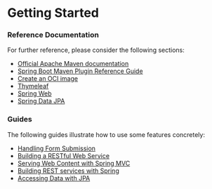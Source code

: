 # Getting Started

### Reference Documentation

For further reference, please consider the following sections:

* [Official Apache Maven documentation](https://maven.apache.org/guides/index.html)
* [Spring Boot Maven Plugin Reference Guide](https://docs.spring.io/spring-boot/docs/2.5.1/maven-plugin/reference/html/)
* [Create an OCI image](https://docs.spring.io/spring-boot/docs/2.5.1/maven-plugin/reference/html/#build-image)
* [Thymeleaf](https://docs.spring.io/spring-boot/docs/2.5.1/reference/htmlsingle/#boot-features-spring-mvc-template-engines)
* [Spring Web](https://docs.spring.io/spring-boot/docs/2.5.1/reference/htmlsingle/#boot-features-developing-web-applications)
* [Spring Data JPA](https://docs.spring.io/spring-boot/docs/2.5.1/reference/htmlsingle/#boot-features-jpa-and-spring-data)

### Guides

The following guides illustrate how to use some features concretely:

* [Handling Form Submission](https://spring.io/guides/gs/handling-form-submission/)
* [Building a RESTful Web Service](https://spring.io/guides/gs/rest-service/)
* [Serving Web Content with Spring MVC](https://spring.io/guides/gs/serving-web-content/)
* [Building REST services with Spring](https://spring.io/guides/tutorials/bookmarks/)
* [Accessing Data with JPA](https://spring.io/guides/gs/accessing-data-jpa/)

